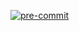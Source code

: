 [![pre-commit](https://github.com/Arctiq-Terraform-Modules/terraform-consul-gke/actions/workflows/pre-commit-checks.yaml/badge.svg?branch=main)](https://github.com/Arctiq-Terraform-Modules/terraform-consul-gke/actions/workflows/pre-commit-checks.yaml)
